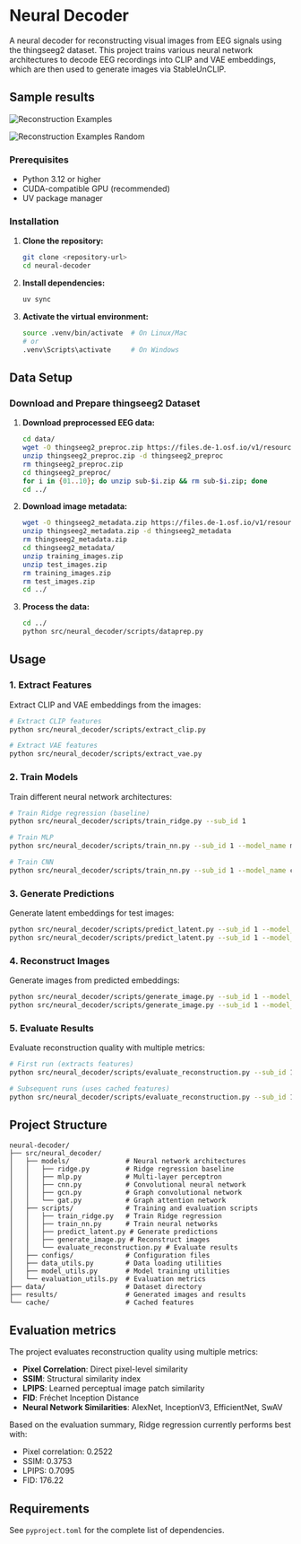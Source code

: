 # Neural Decoder

A neural decoder for reconstructing visual images from EEG signals using the thingseeg2 dataset. This project trains various neural network architectures to decode EEG recordings into CLIP and VAE embeddings, which are then used to generate images via StableUnCLIP.

## Sample results
![Reconstruction Examples](src/neural_decoder/reconstruction_examples.png)

![Reconstruction Examples Random](src/neural_decoder/reconstruction_examples_random.png)


### Prerequisites
- Python 3.12 or higher
- CUDA-compatible GPU (recommended)
- UV package manager

### Installation

1. **Clone the repository:**
   ```bash
   git clone <repository-url>
   cd neural-decoder
   ```

2. **Install dependencies:**
   ```bash
   uv sync
   ```

3. **Activate the virtual environment:**
   ```bash
   source .venv/bin/activate  # On Linux/Mac
   # or
   .venv\Scripts\activate     # On Windows
   ```

## Data Setup

### Download and Prepare thingseeg2 Dataset

1. **Download preprocessed EEG data:**
   ```bash
   cd data/
   wget -O thingseeg2_preproc.zip https://files.de-1.osf.io/v1/resources/anp5v/providers/osfstorage/?zip=
   unzip thingseeg2_preproc.zip -d thingseeg2_preproc
   rm thingseeg2_preproc.zip
   cd thingseeg2_preproc/
   for i in {01..10}; do unzip sub-$i.zip && rm sub-$i.zip; done
   cd ../
   ```

2. **Download image metadata:**
   ```bash
   wget -O thingseeg2_metadata.zip https://files.de-1.osf.io/v1/resources/y63gw/providers/osfstorage/?zip=
   unzip thingseeg2_metadata.zip -d thingseeg2_metadata
   rm thingseeg2_metadata.zip
   cd thingseeg2_metadata/
   unzip training_images.zip
   unzip test_images.zip
   rm training_images.zip
   rm test_images.zip
   cd ../
   ```

3. **Process the data:**
   ```bash
   cd ../
   python src/neural_decoder/scripts/dataprep.py
   ```

## Usage

### 1. Extract Features

Extract CLIP and VAE embeddings from the images:

```bash
# Extract CLIP features
python src/neural_decoder/scripts/extract_clip.py

# Extract VAE features  
python src/neural_decoder/scripts/extract_vae.py
```

### 2. Train Models

Train different neural network architectures:

```bash
# Train Ridge regression (baseline)
python src/neural_decoder/scripts/train_ridge.py --sub_id 1

# Train MLP
python src/neural_decoder/scripts/train_nn.py --sub_id 1 --model_name mlp

# Train CNN
python src/neural_decoder/scripts/train_nn.py --sub_id 1 --model_name cnn
```

### 3. Generate Predictions

Generate latent embeddings for test images:

```bash
python src/neural_decoder/scripts/predict_latent.py --sub_id 1 --model_name ridge
python src/neural_decoder/scripts/predict_latent.py --sub_id 1 --model_name mlp
```

### 4. Reconstruct Images

Generate images from predicted embeddings:

```bash
python src/neural_decoder/scripts/generate_image.py --sub_id 1 --model_name ridge
python src/neural_decoder/scripts/generate_image.py --sub_id 1 --model_name mlp
```

### 5. Evaluate Results

Evaluate reconstruction quality with multiple metrics:

```bash
# First run (extracts features)
python src/neural_decoder/scripts/evaluate_reconstruction.py --sub_id 1 --model_name ridge --extract_features

# Subsequent runs (uses cached features)
python src/neural_decoder/scripts/evaluate_reconstruction.py --sub_id 1 --model_name ridge
```

## Project Structure

```
neural-decoder/
├── src/neural_decoder/
│   ├── models/              # Neural network architectures
│   │   ├── ridge.py         # Ridge regression baseline
│   │   ├── mlp.py           # Multi-layer perceptron
│   │   ├── cnn.py           # Convolutional neural network
│   │   ├── gcn.py           # Graph convolutional network
│   │   └── gat.py           # Graph attention network
│   ├── scripts/             # Training and evaluation scripts
│   │   ├── train_ridge.py   # Train Ridge regression
│   │   ├── train_nn.py      # Train neural networks
│   │   ├── predict_latent.py # Generate predictions
│   │   ├── generate_image.py # Reconstruct images
│   │   └── evaluate_reconstruction.py # Evaluate results
│   ├── configs/             # Configuration files
│   ├── data_utils.py        # Data loading utilities
│   ├── model_utils.py       # Model training utilities
│   └── evaluation_utils.py  # Evaluation metrics
├── data/                    # Dataset directory
├── results/                 # Generated images and results
└── cache/                   # Cached features
```

## Evaluation metrics

The project evaluates reconstruction quality using multiple metrics:

- **Pixel Correlation**: Direct pixel-level similarity
- **SSIM**: Structural similarity index
- **LPIPS**: Learned perceptual image patch similarity
- **FID**: Fréchet Inception Distance
- **Neural Network Similarities**: AlexNet, InceptionV3, EfficientNet, SwAV

Based on the evaluation summary, Ridge regression currently performs best with:
- Pixel correlation: 0.2522
- SSIM: 0.3753
- LPIPS: 0.7095
- FID: 176.22

## Requirements
See `pyproject.toml` for the complete list of dependencies.
